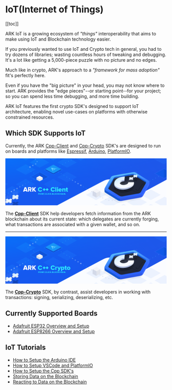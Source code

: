 # IoT(Internet of Things)

[[toc]]

ARK IoT is a growing ecosystem of _"things"_ interoperability that aims to make using IoT and Blockchain technology easier.

If you previously wanted to use IoT and Crypto tech in general, you had to try dozens of libraries; wasting countless hours of tweaking and debugging.
It's a lot like getting a 5,000-piece puzzle with no picture and no edges.

Much like in crypto, ARK's approach to a _"framework for mass adoption"_ fit's perfectly here.

Even if you have the "big picture" in your head, you may not know where to start.
ARK provides the "edge pieces"--or starting point--for your project; so you can spend less time debugging, and more time building.

ARK IoT features the first crypto SDK's designed to support IoT architecture, enabling novel use-cases on platforms with otherwise constrained resources.

## Which SDK Supports IoT

Currently, the ARK [Cpp-Client](https://github.com/ARKEcosystem/cpp-client) and [Cpp-Crypto](https://github.com/ARKEcosystem/cpp-crypto) SDK's are designed to run on boards and platforms like [Espressif](https://www.espressif.com/), [Arduino](https://www.arduino.cc/), [PlatformIO](https://platformio.org/).

<p align="center">
  <img src="https://raw.githubusercontent.com/ARKEcosystem/cpp-client/master/banner.png" width="900">
</p>

The [**Cpp-Client**](https://github.com/ARKEcosystem/cpp-client) SDK help developers fetch information from the ARK blockchain about its current state: which delegates are currently forging, what transactions are associated with a given wallet, and so on.

---
<p align="center">
  <img src="https://raw.githubusercontent.com/ARKEcosystem/cpp-crypto/master/banner.png" width="900">
</p>

The [**Cpp-Crypto**](https://github.com/ARKEcosystem/cpp-crypto) SDK, by contrast, assist developers in working with transactions: signing, serializing, deserializing, etc.

## Currently Supported Boards

- [Adafruit ESP32 Overview and Setup](/tutorials/iot/boards/esp32-adafruit/)
- [Adafruit ESP8266 Overview and Setup](/tutorials/iot/boards/esp8266-adafruit/)

## IoT Tutorials

- [How to Setup the Arduino IDE](/tutorials/iot/environment/arduino/)
- [How to Setup VSCode and PlatformIO](/tutorials/iot/environment/os/)
- [How to Setup the Cpp SDK's](/tutorials/iot/environment/cpp/)
- [Storing Data on the Blockchain](/tutorials/iot/storing-data-on-the-blockchain.md)
- [Reacting to Data on the Blockchain](/tutorials/iot/reacting-to-data-on-the-blockchain.md)
